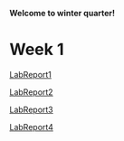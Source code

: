 **Welcome to winter quarter!**
# Week 1
[LabReport1](https://github.com/makeilali/cse15l-lab-reports/blob/main/Labreport1.md)

[LabReport2](https://github.com/makeilali/cse15l-lab-reports/blob/main/LabReport2.md)

[LabReport3](https://github.com/makeilali/cse15l-lab-reports/blob/main/LabReport3.md)

[LabReport4](https://github.com/makeilali/cse15l-lab-reports/blob/main/LabReport4.md)
